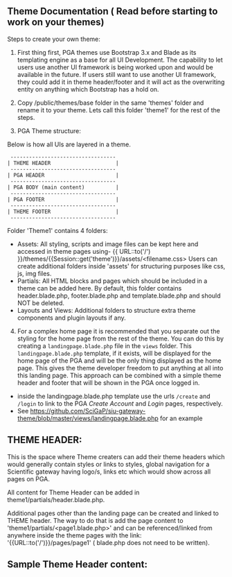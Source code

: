 Theme Documentation ( Read before starting to work on your themes)
------------

Steps to create your own theme:

1) First thing first, PGA themes use Bootstrap 3.x and Blade as its templating engine as a base for all UI Development. The capability to let users use another UI framework is being worked upon and would be available in the future. If users still want to use another UI framework, they could add it in theme header/footer and it will act as the overwriting entity on anything which Bootstrap has a hold on.

2) Copy <pga-root-folder>/public/themes/base folder in the same 'themes' folder and rename it to your theme. Lets call this folder 'theme1' for the rest of the steps.

3) PGA Theme structure:

Below is how all UIs are layered in a theme. 

```
 ----------------------------------
| THEME HEADER                     |
 ----------------------------------
| PGA HEADER                       |
 ----------------------------------
| PGA BODY (main content)          |
 ----------------------------------
| PGA FOOTER                       |
 ----------------------------------
| THEME FOOTER                     |
 ----------------------------------
 ```

Folder 'Theme1' contains 4 folders:

- Assets:             All styling, scripts and image files can be kept here and accessed in theme pages using- 
{{ URL::to('/') }}/themes/{{Session::get('theme')}}/assets/<filename.css>
Users can create additional folders inside 'assets' for structuring purposes like css, js, img files.
- Partials:           All HTML blocks and pages which should be included in a theme can be added here. By default, this folder contains header.blade.php, footer.blade.php and template.blade.php and should NOT be deleted.
- Layouts and Views:  Additional folders to structure extra theme components and plugin layouts if any.

4) For a complex home page it is recommended that you separate out the styling for the home page from the rest of the theme.  You can do this by creating a `landingpage.blade.php` file in the `views` folder.  This `landingpage.blade.php` template, if it exists, will be displayed for the home page of the PGA and will be the only thing displayed as the home page.  This gives the theme developer freedom to put anything at all into this landing page.  This approach can be combined with a simple theme header and footer that will be shown in the PGA once logged in.

* inside the landingpage.blade.php template use the urls `/create` and `/login` to link to the PGA *Create Account* and *Login* pages, respectively.
* See https://github.com/SciGaP/siu-gateway-theme/blob/master/views/landingpage.blade.php for an example


THEME HEADER:
------------
This is the space where Theme creaters can add their theme headers which would
generally contain styles or links to styles, global navigation for a Scientific gateway having logo/s, links etc which would show across all pages on PGA.

All content for Theme Header can be added in theme1/partials/header.blade.php.

Additional pages other than the landing page can be created and linked to THEME header. The way to do that is add the page content to 'theme1/partials/<page1.blade.php>' and can be referenced/linked from anywhere inside the theme pages with the link: '{{URL::to('/')}}/pages/page1' ( blade.php does not need to be written).

Sample Theme Header content: 
-----------------------------------
<title>Theme1</title>

<link href='https://fonts.googleapis.com/css?family=Lato:100,300,400,700,900,100italic,300italic,400italic,700italic,900italic' rel='stylesheet' type='text/css'>
<link href='https://fonts.googleapis.com/css?family=Arvo:400,700' rel='stylesheet' type='text/css'>

<link media="all" type="text/css" rel="stylesheet" href="{{ URL::to('/') }}/themes/{{Session::get('theme')}}/assets/css/style.css"/>

<div class="container-fluid">
    <nav class="nav navbar-default navbar-inverse">
        <!-- Brand and toggle get grouped for better mobile display -->
    <!--    <div class="navbar-header page-scroll" id="home">
            <button type="button" class="navbar-toggle" data-toggle="collapse" data-target="#bs-example-navbar-collapse-1">
                <span class="sr-only">Toggle navigation</span>
                <span class="icon-bar"></span>
                <span class="icon-bar"></span>
                <span class="icon-bar"></span>
            </button>
            <a class="navbar-brand page-scroll" href="{{ URL::to('/') }}/home">
                THEME 1
            </a>
        </div>

        <!-- Collect the nav links, forms, and other content for toggling -->
        <div class="collapse navbar-collapse" id="bs-example-navbar-collapse-1">
            <ul class="nav navbar-nav navbar-right">
                <li>
                    <a href="{{URL::to('/')}}/pages/documentation">Documentation</a>
                </li>
                <li>
                    <a href="{{URL::to('/')}}/pages/publications">Publications</a>
                </li>
                <li>
                    <a href="{{URL::to('/')}}/pages/about">About</a>
                </li>
                <li>
                    <a href="{{URL::to('/')}}/pages/contact">Contact</a>
                </li>
            </ul>
        </div>
        <!-- /.navbar-collapse -->
<!--</nav>
</div>
-----------------------------------

PGA HEADER and PGA FOOTER:
------------
All layout files which help PGA dashboard to run smoothly exist in this layer and should NOT be changed. Any changes done to these files will get removed on updating PGA. 

PGA header contains a default navbar which helps to navigate throughout user dashboard. A simple capability to remove this navbar before users log in, exists in pga_config.php where they can set 'theme-based-login-links-configured' to true.
Before setting this property to true, please ensure that Login and Register links are configured somewhere in THEME HEADER.
Login Link:     {{URL::to('/')}}/login
Register Link:  {{URL::to('/')}}/register

PGA footer mainly includes scripts needed in PGA.

Although, Theme Users can add their Brand logo on the left of the PGA Navbar. 
Simply add an image as background of class 'brand-logo'.
Put the image in assets folder and reference it from your custom styles file.

Example css inside custom style file ( assuming it is in assets/css/style.css and image is at assets/img/mylogo.png):

.brand-logo{
    background: url("../img/mylogo.png");
}

PGA BODY:
------------
Theme landing page content should be added to  theme1/partials/template.blade.php.

Any other pages ( outside of PGA Dashboard) can also be created inside theme1/partials/<page1.blade.php> and can be referenced/linked from anywhere inside the theme pages with the link: '{{URL::to('/')}}/pages/page1' ( blade.php does not need to be written). This helps to add global links to THEME HEADER like About, Contact, Documentation etc.


THEME FOOTER:
------------
Global theme footer can be added to THEME FOOTER layer. It is recommended that all script files and/or their links are added in Theme footer instead of Header unless necessary.

Since THEME FOOTER is the last layer, it helps to overwrite any scripts included before by PGA HEADER/PGA FOOTER. 

All content for Theme Footer can be added in theme1/partials/footer.blade.php.
